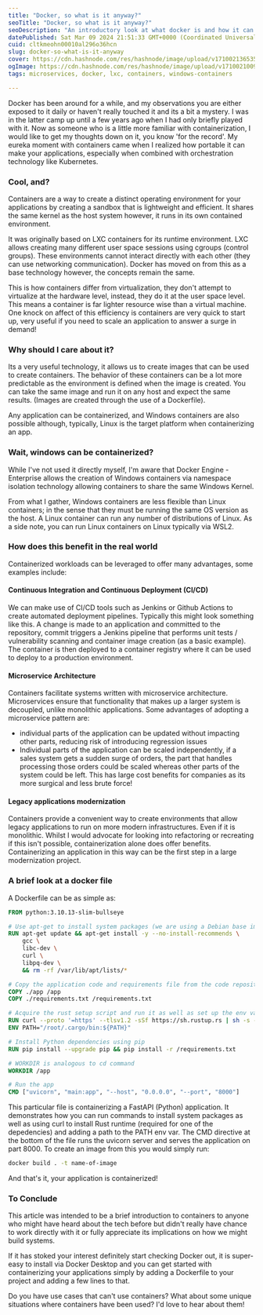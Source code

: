 ```yaml
---
title: "Docker, so what is it anyway?"
seoTitle: "Docker, so what is it anyway?"
seoDescription: "An introductory look at what docker is and how it can be used in your own projects. Includes use cases and example Dockerfile for a Python project."
datePublished: Sat Mar 09 2024 21:51:33 GMT+0000 (Coordinated Universal Time)
cuid: cltkmeohn00010al296o36hcn
slug: docker-so-what-is-it-anyway
cover: https://cdn.hashnode.com/res/hashnode/image/upload/v1710021365352/709eb7c1-55f7-4fb5-8535-6b30c96d1545.webp
ogImage: https://cdn.hashnode.com/res/hashnode/image/upload/v1710021009534/1dd58b6a-81d9-4364-8408-efdb3790201b.webp
tags: microservices, docker, lxc, containers, windows-containers

---
```


Docker has been around for a while, and my observations you are either exposed to it daily or haven't really touched it and its a bit a mystery. I was in the latter camp up until a few years ago when I had only briefly played with it. Now as someone who is a little more familiar with containerization, I would like to get my thoughts down on it, you know 'for the record'. My eureka moment with containers came when I realized how portable it can make your applications, especially when combined with orchestration technology like Kubernetes.

### Cool, and? ###
Containers are a way to create a distinct operating environment for your applications by creating a sandbox that is lightweight and efficient. It shares the same kernel as the host system however, it runs in its own contained environment.

It was originally based on LXC containers for its runtime environment. LXC allows creating many different user space sessions using cgroups (control groups). These environments cannot interact directly with each other (they can use networking communication). Docker has moved on from this as a base technology however, the concepts remain the same. 

This is how containers differ from virtualization, they don't attempt to virtualize at the hardware level, instead, they do it at the user space level. This means a container is far lighter resource wise than a virtual machine. One knock on affect of this efficiency is containers are very quick to start up, very useful if you need to scale an application to answer a surge in demand!

### Why should I care about it? ###
Its a very useful technology, it allows us to create images that can be used to create containers. The behavior of these containers can be a lot more predictable as the environment is defined when the image is created. You can take the same image and run it on any host and expect the same results. (Images are created through the use of a Dockerfile).

Any application can be containerized, and Windows containers are also possible although, typically, Linux is the target platform when containerizing an app. 

### Wait, windows can be containerized? ###
While I've not used it directly myself, I'm aware that Docker Engine - Enterprise allows the creation of Windows containers via namespace isolation technology allowing containers to share the same Windows Kernel. 

From what I gather, Windows containers are less flexible than Linux containers; in the sense that they must be running the same OS version as the host. A Linux container can run any number of distributions of Linux. As a side note, you can run Linux containers on Linux typically via WSL2.

### How does this benefit in the real world ###

Containerized workloads can be leveraged to offer many advantages, some examples include:

#### Continuous Integration and Continuous Deployment (CI/CD) ####

We can make use of CI/CD tools such as Jenkins or Github Actions to create automated deployment pipelines. Typically this might look something like this. A change is made to an application and committed to the repository, commit triggers a Jenkins pipeline that performs unit tests / vulnerability scanning and container image creation (as a basic example). The container is then deployed to a container registry where it can be used to deploy to a production environment.

#### Microservice Architecture ####

Containers facilitate systems written with microservice architecture. Microservices ensure that functionality that makes up a larger system is decoupled, unlike monolithic applications. Some advantages of adopting a microservice pattern are:

- individual parts of the application can be updated without impacting other parts, reducing risk of introducing regression issues
- Individual parts of the application can be scaled independently, if a sales system gets a sudden surge of orders, the part that handles processing those orders could be scaled whereas other parts of the system could be left. This has large cost benefits for companies as its more surgical and less brute force!

#### Legacy applications modernization ####

Containers provide a convenient way to create environments that allow legacy applications to run on more modern infrastructures. Even if it is monolithic. Whilst I would advocate for looking into refactoring or recreating if this isn't possible, containerization alone does offer benefits. Containerizing an application in this way can be the first step in a large modernization project.

### A brief look at a docker file ###

A Dockerfile can be as simple as:

``` dockerfile
FROM python:3.10.13-slim-bullseye

# Use apt-get to install system packages (we are using a Debian base image)
RUN apt-get update && apt-get install -y --no-install-recommends \
    gcc \
    libc-dev \
    curl \
    libpq-dev \
    && rm -rf /var/lib/apt/lists/*

# Copy the application code and requirements file from the code repository to a location inside the image
COPY ./app /app
COPY ./requirements.txt /requirements.txt

# Acquire the rust setup script and run it as well as set up the env var required
RUN curl --proto '=https' --tlsv1.2 -sSf https://sh.rustup.rs | sh -s -- -y
ENV PATH="/root/.cargo/bin:${PATH}"

# Install Python dependencies using pip
RUN pip install --upgrade pip && pip install -r /requirements.txt

# WORKDIR is analogous to cd command
WORKDIR /app

# Run the app
CMD ["uvicorn", "main:app", "--host", "0.0.0.0", "--port", "8000"]
```
This particular file is containerizing a FastAPI (Python) application. It demonstrates how you can run commands to install system packages as well as using curl to install Rust runtime (required for one of the depedencies) and adding a path to the PATH env var. The CMD directive at the bottom of the file runs the uvicorn server and serves the application on part 8000. To create an image from this you would simply run:

``` bash
docker build . -t name-of-image
```
And that's it, your application is containerized!

### To Conclude ###

This article was intended to be a brief introduction to containers to anyone who might have heard about the tech before but didn't really have chance to work directly with it or fully appreciate its implications on how we might build systems.

If it has stoked your interest definitely start checking Docker out, it is super-easy to install via Docker Desktop and you can get started with containerizing your applications simply by adding a Dockerfile to your project and adding a few lines to that. 

Do you have use cases that can't use containers? What about some unique situations where containers have been used? I'd love to hear about them!
